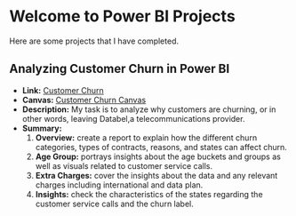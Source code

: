 # Welcome to Power BI Projects
Here are some projects that I have completed.
## Analyzing Customer Churn in Power BI
- __Link:__ <a href="https://app.powerbi.com/links/3CZtvCohIr?ctid=4cd1d5d6-19ec-4524-b21b-ff54b528d1ce&pbi_source=linkShare">Customer Churn</a>
- __Canvas:__ <a href="Analyzing Customer Churn.pdf">Customer Churn Canvas</a>
- __Description:__  My task is to analyze why customers are churning, or in other words, leaving Databel,a telecommunications provider.
- __Summary:__
    1. __Overview:__ create a report to explain how the different churn categories, types of contracts, reasons, and states can affect churn.
    2. __Age Group:__ portrays insights about the age buckets and groups as well as visuals related to customer service calls.
    3. __Extra Charges:__ cover the insights about the data and any relevant charges including international and data plan.
    4. __Insights:__ check the characteristics of the states regarding the customer service calls and the churn label.

